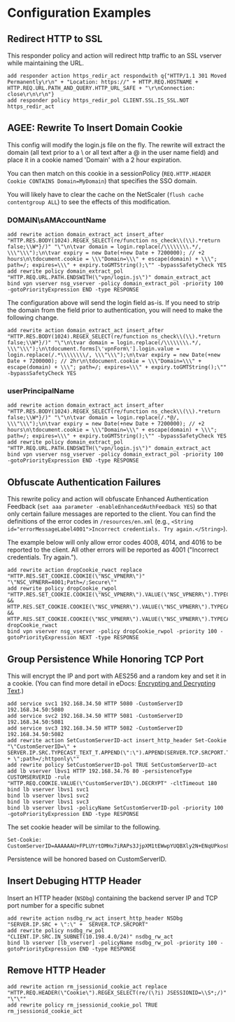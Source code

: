 # Configuration Examples

## Redirect HTTP to SSL
This responder policy and action will redirect http traffic to an SSL vserver while maintaining the URL.

	add responder action https_redir_act respondwith q{"HTTP/1.1 301 Moved Permanently\r\n" + "Location: https://" + HTTP.REQ.HOSTNAME + HTTP.REQ.URL.PATH_AND_QUERY.HTTP_URL_SAFE + "\r\nConnection: close\r\n\r\n"}
	add responder policy https_redir_pol CLIENT.SSL.IS_SSL.NOT https_redir_act

## AGEE: Rewrite To Insert Domain Cookie
This config will modify the login.js file on the fly. The rewrite will extract the domain (all text prior to a \ or all text after a @ in the user name field) and place it in a cookie named 'Domain' with a 2 hour expiration.

You can then match on this cookie in a sessionPolicy (`REQ.HTTP.HEADER Cookie CONTAINS Domain=MyDomain`) that specifies the SSO domain.

You will likely have to clear the cache on the NetScaler (`flush cache contentgroup ALL`) to see the effects of this modification.

### DOMAIN\sAMAccountName
	add rewrite action domain_extract_act insert_after "HTTP.RES.BODY(1024).REGEX_SELECT(re/function ns_check\\(\\).*return false;\\W*}/)" "\"\n\tvar domain = login.replace(/\\\\\\\\.*/, \\\"\\\");\n\tvar expiry = new Date(+new Date + 7200000); // +2 hours\n\tdocument.cookie = \\\"Domain=\\\" + escape(domain) + \\\"; path=/; expires=\\\" + expiry.toGMTString();\"" -bypassSafetyCheck YES
	add rewrite policy domain_extract_pol "HTTP.REQ.URL.PATH.ENDSWITH(\"vpn/login.js\")" domain_extract_act
	bind vpn vserver nsg_vserver -policy domain_extract_pol -priority 100 -gotoPriorityExpression END -type RESPONSE

The configuration above will send the login field as-is.  If you need to strip the domain from the field prior to authentication, you will need to make the following change.
	
	add rewrite action domain_extract_act insert_after "HTTP.RES.BODY(1024).REGEX_SELECT(re/function ns_check\\(\\).*return false;\\W*}/)" "\"\n\tvar domain = login.replace(/\\\\\\\\.*/, \\\"\\\");\n\tdocument.forms[\'vpnForm\'].login.value = login.replace(/.*\\\\\\\\/, \\\"\\\");\n\tvar expiry = new Date(+new Date + 7200000); // 2hr\n\tdocument.cookie = \\\"Domain=\\\" + escape(domain) + \\\"; path=/; expires=\\\" + expiry.toGMTString();\"" -bypassSafetyCheck YES

### userPrincipalName
	add rewrite action domain_extract_act insert_after "HTTP.RES.BODY(1024).REGEX_SELECT(re/function ns_check\\(\\).*return false;\\W*}/)" "\"\n\tvar domain = login.replace(/.*@/, \\\"\\\");\n\tvar expiry = new Date(+new Date + 7200000); // +2 hours\n\tdocument.cookie = \\\"Domain=\\\" + escape(domain) + \\\"; path=/; expires=\\\" + expiry.toGMTString();\"" -bypassSafetyCheck YES
	add rewrite policy domain_extract_pol "HTTP.REQ.URL.PATH.ENDSWITH(\"vpn/login.js\")" domain_extract_act
	bind vpn vserver nsg_vserver -policy domain_extract_pol -priority 100 -gotoPriorityExpression END -type RESPONSE

## Obfuscate Authentication Failures
This rewrite policy and action will obfuscate Enhanced Authentication Feedback (`set aaa parameter -enableEnhancedAuthFeedback YES`) so that only certain failure messages are reported to the client.  You can find the definitions of the error codes in `/resources/en.xml` (e.g., `<String id="errorMessageLabel4001">Incorrect credentials. Try again.</String>`).

The example below will only allow error codes 4008, 4014, and 4016 to be reported to the client.  All other errors will be reported as 4001 ("Incorrect credentials. Try again.").

	add rewrite action dropCookie_rwact replace "HTTP.RES.SET_COOKIE.COOKIE(\"NSC_VPNERR\")" "\"NSC_VPNERR=4001;Path=/;Secure\""
	add rewrite policy dropCookie_rwpol "HTTP.RES.SET_COOKIE.COOKIE(\"NSC_VPNERR\").VALUE(\"NSC_VPNERR\").TYPECAST_NUM_AT.NE(4008) && HTTP.RES.SET_COOKIE.COOKIE(\"NSC_VPNERR\").VALUE(\"NSC_VPNERR\").TYPECAST_NUM_AT.NE(4014) && HTTP.RES.SET_COOKIE.COOKIE(\"NSC_VPNERR\").VALUE(\"NSC_VPNERR\").TYPECAST_NUM_AT.NE(4016)" dropCookie_rwact
	bind vpn vserver nsg_vserver -policy dropCookie_rwpol -priority 100 -gotoPriorityExpression NEXT -type RESPONSE


## Group Persistence While Honoring TCP Port
This will encrypt the IP and port with AES256 and a random key and set it in a cookie.  (You can find more detail in eDocs: [Encrypting and Decrypting Text](http://www.google.com/url?q=http%3A%2F%2Fsupport.citrix.com%2Fproddocs%2Ftopic%2Fnetscaler-policy-configuration-93-map%2Fns-pi-adv-exp-eval-txt-encrypt-decrypt-txt-con.html&sa=D&sntz=1&usg=AFQjCNEJuqY-AKwJa30Blf3UAN3fzvGjWg).)

	add service svc1 192.168.34.50 HTTP 5080 -CustomServerID 192.168.34.50:5080
	add service svc2 192.168.34.50 HTTP 5081 -CustomServerID 192.168.34.50:5081
	add service svc3 192.168.34.50 HTTP 5082 -CustomServerID 192.168.34.50:5082
	add rewrite action SetCustomServerID-act insert_http_header Set-Cookie "\"CustomServerID=\" + SERVER.IP.SRC.TYPECAST_TEXT_T.APPEND(\":\").APPEND(SERVER.TCP.SRCPORT.TYPECAST_TEXT_T).ENCRYPT + \";path=/;httponly\""
	add rewrite policy SetCustomServerID-pol TRUE SetCustomServerID-act
	add lb vserver lbvs1 HTTP 192.168.34.76 80 -persistenceType CUSTOMSERVERID -rule "HTTP.REQ.COOKIE.VALUE(\"CustomServerID\").DECRYPT" -cltTimeout 180
	bind lb vserver lbvs1 svc1
	bind lb vserver lbvs1 svc2
	bind lb vserver lbvs1 svc3
	bind lb vserver lbvs1 -policyName SetCustomServerID-pol -priority 100 -gotoPriorityExpression END -type RESPONSE

The set cookie header will be similar to the following.
	
	Set-Cookie: CustomServerID=AAAAAAU+FPLUYrtDMHx7iRAPs3JjpXM1tEWwpYUQBXly2N+ENqUPkos8prJu2FMbAC3Qm90=;path=/;httponly

Persistence will be honored based on CustomServerID.

## Insert Debuging HTTP Header
Insert an HTTP header (`NSDbg`) containing the backend server IP and TCP port number for a specific subnet
	
	add rewrite action nsdbg_rw_act insert_http_header NSDbg "SERVER.IP.SRC + \":\" +  SERVER.TCP.SRCPORT"
	add rewrite policy nsdbg_rw_pol "CLIENT.IP.SRC.IN_SUBNET(10.198.4.0/24)" nsdbg_rw_act
	bind lb vserver [lb_vserver] -policyName nsdbg_rw_pol -priority 100 -gotoPriorityExpression END -type RESPONSE

## Remove HTTP Header
	add rewrite action rm_jsessionid_cookie_act replace "HTTP.REQ.HEADER(\"Cookie\").REGEX_SELECT(re/(\?i) JSESSIONID=\\S*;/)" "\"\""
	add rewrite policy rm_jsessionid_cookie_pol TRUE rm_jsessionid_cookie_act
